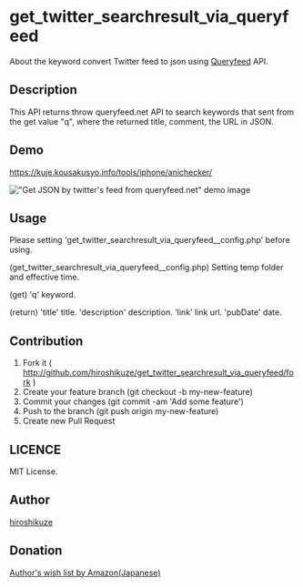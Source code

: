 # get_twitter_searchresult_via_queryfeed

About the keyword convert Twitter feed to json using [Queryfeed](https://queryfeed.net/ "Queryfeed") API.

## Description

This API returns throw queryfeed.net API to search keywords that sent from the get value "q", where the returned title, comment, the URL in JSON.

## Demo

<https://kuje.kousakusyo.info/tools/iphone/anichecker/>

!["Get JSON by twitter's feed from queryfeed.net" demo image](https://kuje.kousakusyo.info/tools/anichecker/images/github/20190202anichecker_review_preparation_twitter.jpg)

## Usage

Please setting 'get_twitter_searchresult_via_queryfeed__config.php' before using.

(get_twitter_searchresult_via_queryfeed__config.php)
Setting temp folder and effective time.

(get)
'q' keyword.

(return)
'title' title.
'description' description.
'link' link url.
'pubDate' date.

## Contribution

1. Fork it ( http://github.com/hiroshikuze/get_twitter_searchresult_via_queryfeed/fork )
2. Create your feature branch (git checkout -b my-new-feature)
3. Commit your changes (git commit -am 'Add some feature')
4. Push to the branch (git push origin my-new-feature)
5. Create new Pull Request

## LICENCE

MIT License.

## Author

[hiroshikuze](https://github.com/hiroshikuze)

## Donation

[Author's wish list by Amazon(Japanese)](https://www.amazon.jp/hz/wishlist/ls/5BAWD0LZ89V9?ref_=wl_share)
